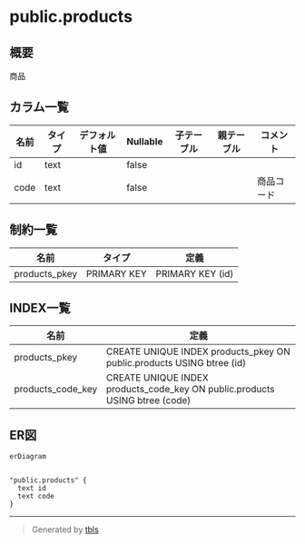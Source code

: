 # public.products

## 概要

商品

## カラム一覧

| 名前 | タイプ | デフォルト値 | Nullable | 子テーブル | 親テーブル | コメント |
| ---- | ------ | ------------ | -------- | ---------- | ---------- | -------- |
| id | text |  | false |  |  |  |
| code | text |  | false |  |  | 商品コード |

## 制約一覧

| 名前 | タイプ | 定義 |
| ---- | ---- | ---------- |
| products_pkey | PRIMARY KEY | PRIMARY KEY (id) |

## INDEX一覧

| 名前 | 定義 |
| ---- | ---------- |
| products_pkey | CREATE UNIQUE INDEX products_pkey ON public.products USING btree (id) |
| products_code_key | CREATE UNIQUE INDEX products_code_key ON public.products USING btree (code) |

## ER図

```mermaid
erDiagram


"public.products" {
  text id
  text code
}
```

---

> Generated by [tbls](https://github.com/k1LoW/tbls)
